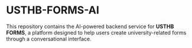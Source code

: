 # USTHB-FORMS-AI
This repository contains the AI-powered backend service for **USTHB FORMS**, a platform designed to help users create university-related forms through a conversational interface.
